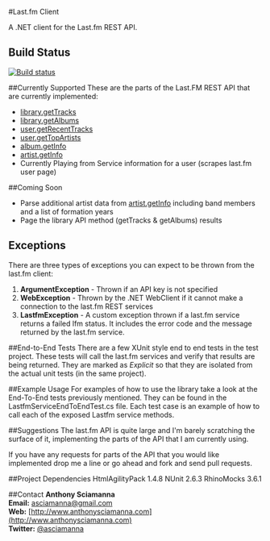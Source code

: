 #Last.fm Client

A .NET client for the Last.fm REST API.
## Build Status
[![Build status](https://ci.appveyor.com/api/projects/status/e703ayk1nydyngqm)](https://ci.appveyor.com/project/asciamanna/lastfmclient)

##Currently Supported
These are the parts of the Last.FM REST API that are currently implemented:  

* [library.getTracks](http://www.last.fm/api/show/library.getTracks "library.getTracks")
* [library.getAlbums](http://www.last.fm/api/show/library.getAlbums "library.getAlbums")
* [user.getRecentTracks](http://www.last.fm/api/show/user.getRecentTracks "user.getRecentTracks")
* [user.getTopArtists](http://http://www.last.fm/api/show/user.getTopArtists "user.getTopArtists")
* [album.getInfo](http://www.last.fm/api/show/album.getInfo  "album.getInfo")
* [artist.getInfo](http://www.last.fm/api/show/artist.getInfo "artist.getInfo")
* Currently Playing from Service information for a user (scrapes last.fm user page)

##Coming Soon
* Parse additional artist data from [artist.getInfo](http://www.last.fm/api/show/artist.getInfo "artist.getInfo") including band members and a list of formation years 
* Page the library API method (getTracks & getAlbums) results

## Exceptions
There are three types of exceptions you can expect to be thrown from the last.fm client:  
1. **ArgumentException** - Thrown if an API key is not specified  
2. **WebException** - Thrown by the .NET WebClient if it cannot make a connection to the last.fm REST services   
3. **LastfmException** - A custom exception thrown if a last.fm service returns a failed lfm status. It includes the error code and the message returned by the last.fm service.  

##End-to-End Tests
There are a few XUnit style end to end tests in the test project. These tests will call the last.fm services and verify that results are being returned. They are marked as _Explicit_ so that they are isolated from the actual unit tests (in the same project).

##Example Usage
For examples of how to use the library take a look at the End-To-End tests previously mentioned. They can be found in the LastfmServiceEndToEndTest.cs file. Each test case is an
example of how to call each of the exposed Lastfm service methods.

##Suggestions
The last.fm API is quite large and I'm barely scratching the surface of it, implementing the parts of the API that I am currently using. 
<p>
If you have any requests for parts of the API that you would like implemented drop me a line or go ahead and fork and send pull requests.
</p>
##Project Dependencies
HtmlAgilityPack 1.4.8  
NUnit 2.6.3  
RhinoMocks 3.6.1

##Contact
**Anthony Sciamanna**
<br/>
**Email:** asciamanna@gmail.com  
**Web:** [http://www.anthonysciamanna.com](http://www.anthonysciamanna.com)  
**Twitter:** [@asciamanna](http://www.twitter.com/asciamanna)


